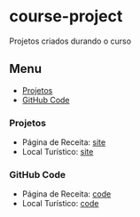 # course-project
 Projetos criados durando o curso

## Menu

- [Projetos](#projetos)
- [GitHub Code](#github-code)

### Projetos

- Página de Receita: [site](https://erikaestudar.github.io/course-project/P%C3%A1gina%20de%20Receita/index.html)
- Local Turístico: [site](https://erikaestudar.github.io/course-project/Local%20Tur%C3%ADstico/index.html)

### GitHub Code

- Página de Receita: [code](https://github.com/Erikaestudar/course-project/tree/main/P%C3%A1gina%20de%20Receita)
- Local Turístico:  [code](https://github.com/Erikaestudar/course-project/tree/main/Local%20Tur%C3%ADstico)